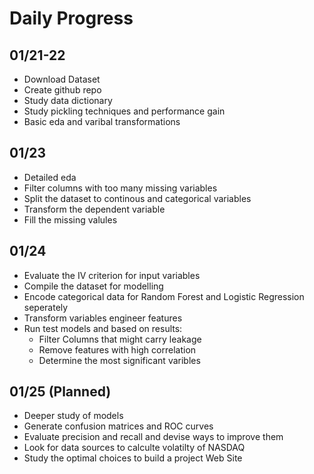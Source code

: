 # Daily Progress

## 01/21-22
* Download Dataset
* Create github repo
* Study data dictionary
* Study pickling techniques and performance gain
* Basic eda and varibal transformations

## 01/23
* Detailed eda
* Filter columns with too many missing variables
* Split the dataset to continous and categorical variables
* Transform the dependent variable
* Fill the missing valules

## 01/24
* Evaluate the IV criterion for input variables
* Compile the dataset for modelling
* Encode categorical data for Random Forest and Logistic Regression seperately
* Transform variables engineer features
* Run test models and based on results:
  * Filter Columns that might carry leakage
  * Remove features with high correlation
  * Determine the most significant varibles

## 01/25 (Planned)
* Deeper study of models
* Generate confusion matrices and ROC curves
* Evaluate precision and recall and devise ways to improve them
* Look for data sources to calculte volatilty of NASDAQ
* Study the optimal choices to build a project Web Site

